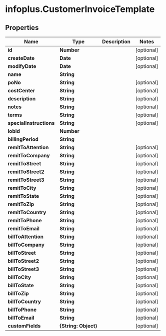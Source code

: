 # infoplus.CustomerInvoiceTemplate

## Properties
Name | Type | Description | Notes
------------ | ------------- | ------------- | -------------
**id** | **Number** |  | [optional] 
**createDate** | **Date** |  | [optional] 
**modifyDate** | **Date** |  | [optional] 
**name** | **String** |  | 
**poNo** | **String** |  | [optional] 
**costCenter** | **String** |  | [optional] 
**description** | **String** |  | [optional] 
**notes** | **String** |  | [optional] 
**terms** | **String** |  | [optional] 
**specialInstructions** | **String** |  | [optional] 
**lobId** | **Number** |  | 
**billingPeriod** | **String** |  | 
**remitToAttention** | **String** |  | [optional] 
**remitToCompany** | **String** |  | [optional] 
**remitToStreet** | **String** |  | [optional] 
**remitToStreet2** | **String** |  | [optional] 
**remitToStreet3** | **String** |  | [optional] 
**remitToCity** | **String** |  | [optional] 
**remitToState** | **String** |  | [optional] 
**remitToZip** | **String** |  | [optional] 
**remitToCountry** | **String** |  | [optional] 
**remitToPhone** | **String** |  | [optional] 
**remitToEmail** | **String** |  | [optional] 
**billToAttention** | **String** |  | [optional] 
**billToCompany** | **String** |  | [optional] 
**billToStreet** | **String** |  | [optional] 
**billToStreet2** | **String** |  | [optional] 
**billToStreet3** | **String** |  | [optional] 
**billToCity** | **String** |  | [optional] 
**billToState** | **String** |  | [optional] 
**billToZip** | **String** |  | [optional] 
**billToCountry** | **String** |  | [optional] 
**billToPhone** | **String** |  | [optional] 
**billToEmail** | **String** |  | [optional] 
**customFields** | **{String: Object}** |  | [optional] 


